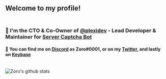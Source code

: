 ## Welcome to my profile!</br></br>
### 🔭 I'm the CTO & Co-Owner of [**@plexidev**](https://github.com/plexidev) - Lead Developer & Maintainer for [**Server Captcha Bot**](https://captchabot.xyz)</br>
#### 💬 You can find me on [**Discord**](https://discord.com/invite/plexidev) as **Zoro#0001**, or on my [**Twitter**](https://twitter.com/ZoroticWasTaken), and lastly on [Keybase](https://keybase.io/zorotic)</br></br>
![Zoro's github stats](https://github-readme-stats.vercel.app/api?username=zorosc&theme=tokyonight&count_private=true&hide_border=true&line_height=25)

